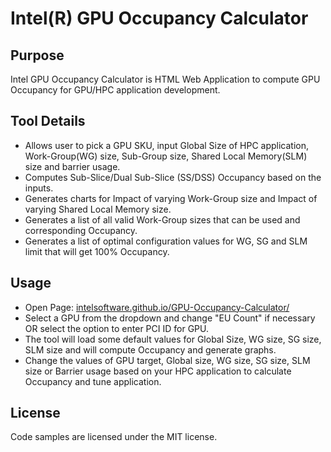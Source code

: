 # Intel(R) GPU Occupancy Calculator

## Purpose

Intel GPU Occupancy Calculator is HTML Web Application to compute GPU Occupancy for GPU/HPC application development.

## Tool Details

* Allows user to pick a GPU SKU, input Global Size of HPC application, Work-Group(WG) size, Sub-Group size, Shared Local Memory(SLM) size and barrier usage.
* Computes Sub-Slice/Dual Sub-Slice (SS/DSS) Occupancy based on the inputs.
* Generates charts for Impact of varying Work-Group size and Impact of varying Shared Local Memory size.
* Generates a list of all valid Work-Group sizes that can be used and corresponding Occupancy.
* Generates a list of optimal configuration values for WG, SG and SLM limit that will get 100% Occupancy.

## Usage
* Open Page: [intelsoftware.github.io/GPU-Occupancy-Calculator/](https://intelsoftware.github.io/GPU-Occupancy-Calculator/)
* Select a GPU from the dropdown and change "EU Count" if necessary OR select the option to enter PCI ID for GPU.
* The tool will load some default values for  Global Size, WG size, SG size, SLM size and will compute Occupancy and generate graphs.
* Change the values of GPU target, Global size, WG size, SG size, SLM size or Barrier usage based on your HPC application to calculate Occupancy and tune application.

## License

Code samples are licensed under the MIT license.
